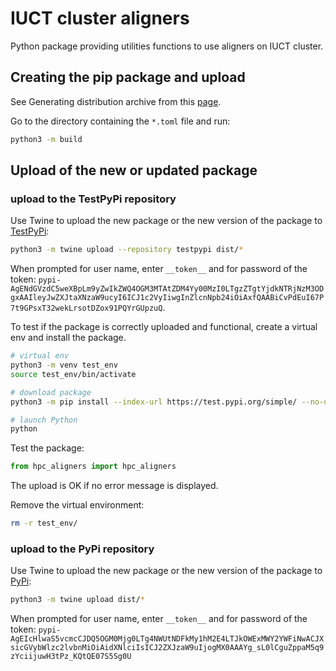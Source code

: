 # IUCT cluster aligners 

Python package providing utilities functions to use aligners on IUCT cluster.

## Creating the pip package and upload

See Generating distribution archive from this [page](https://packaging.python.org/tutorials/packaging-projects/).

Go to the directory containing the `*.toml` file and run:
```bash
python3 -m build
```

## Upload of the new or updated package

### upload to the TestPyPi repository

Use Twine to upload the new package or the new version of the package to [TestPyPi](https://test.pypi.org/):
```bash
python3 -m twine upload --repository testpypi dist/*
```
When prompted for user name, enter `__token__` and for password of the token: `pypi-AgENdGVzdC5weXBpLm9yZwIkZWQ4OGM3MTAtZDM4Yy00MzI0LTgzZTgtYjdkNTRjNzM3ODgxAAIleyJwZXJtaXNzaW9ucyI6ICJ1c2VyIiwgInZlcnNpb24iOiAxfQAABiCvPdEuI67P7t9GPsxT32wekLrsotDZox91PQYrGUpzuQ`.

To test if the package is correctly uploaded and functional, create a virtual env and install the package.

```bash
# virtual env
python3 -m venv test_env
source test_env/bin/activate

# download package
python3 -m pip install --index-url https://test.pypi.org/simple/ --no-deps hpc-aligners

# launch Python
python
``` 

Test the package:
```python
from hpc_aligners import hpc_aligners
```
The upload is OK if no error message is displayed.

Remove the virtual environment:
```bash
rm -r test_env/
```

### upload to the PyPi repository

Use Twine to upload the new package or the new version of the package to [PyPi](https://pypi.org/):
```bash
python3 -m twine upload dist/*
```

When prompted for user name, enter `__token__` and for password of the token: `pypi-AgEIcHlwaS5vcmcCJDQ5OGM0Mjg0LTg4NWUtNDFkMy1hM2E4LTJkOWExMWY2YWFiNwACJXsicGVybWlzc2lvbnMiOiAidXNlciIsICJ2ZXJzaW9uIjogMX0AAAYg_sL0lCguZppaM5q9zYciijuwH3tPz_KQtQE07S5Sg0U`

